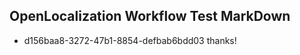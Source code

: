 ## OpenLocalization Workflow Test MarkDown
* d156baa8-3272-47b1-8854-defbab6bdd03 thanks!

<!--HONumber=Jul16_HO5-->


